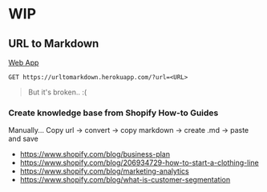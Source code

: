 # WIP


## URL to Markdown

[Web App](https://github.com/macsplit/urltomarkdown)

`GET https://urltomarkdown.herokuapp.com/?url=<URL>`
> But it's broken.. :(

### Create knowledge base from Shopify How-to Guides
Manually... Copy url -> convert -> copy markdown -> create .md -> paste and save

- https://www.shopify.com/blog/business-plan
- https://www.shopify.com/blog/206934729-how-to-start-a-clothing-line
- https://www.shopify.com/blog/marketing-analytics
- https://www.shopify.com/blog/what-is-customer-segmentation

